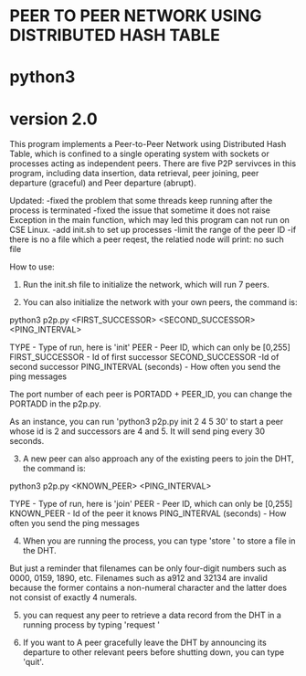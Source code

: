 # PEER TO PEER NETWORK USING DISTRIBUTED HASH TABLE
# python3
# version 2.0

This program implements a Peer-to-Peer Network using Distributed Hash Table, which is confined to a single operating system with sockets or processes acting as independent peers. There are five P2P servivces in this program, including data insertion, data retrieval, peer joining, peer departure (graceful) and Peer departure (abrupt).

Updated:
-fixed the problem that some threads keep running after the process is terminated
-fixed the issue that sometime it does not raise Exception in the main function, which may led this program can not run on CSE Linux.
-add init.sh to set up processes
-limit the range of the peer ID
-if there is no a file which a peer reqest, the relatied node will print: no such file

How to use:
1. Run the init.sh file to initialize the network, which will run 7 peers.

2. You can also initialize the network with your own peers, the command is:

python3 p2p.py <TYPE> <PEER> <FIRST_SUCCESSOR> <SECOND_SUCCESSOR> <PING_INTERVAL>

TYPE - Type of run, here is 'init'
PEER - Peer ID, which can only be [0,255]
FIRST_SUCCESSOR - Id of first successor
SECOND_SUCCESSOR -Id of second successor
PING_INTERVAL (seconds) -  How often you send the ping messages

The port number of each peer is PORTADD + PEER_ID, you can change the PORTADD in the p2p.py.

As an instance, you can run 'python3 p2p.py init 2 4 5 30' to start a peer whose id is 2 and successors are 4 and 5. It will send ping every 30 seconds.

3. A new peer can also approach any of the existing peers to join the DHT, the command is:

python3 p2p.py <TYPE> <PEER> <KNOWN_PEER> <PING_INTERVAL> 

TYPE - Type of run, here is 'join'
PEER - Peer ID, which can only be [0,255]
KNOWN_PEER - Id of the peer it knows
PING_INTERVAL (seconds) -  How often you send the ping messages

4. When you are running the process, you can type 'store <filename>' to store a file in the DHT. 

But just a reminder that filenames can be only four-digit numbers such as 0000, 0159, 1890, etc. Filenames such as a912 and
32134 are invalid because the former contains a non-numeral character and the latter does not consist of exactly 4 numerals.

5. you can request any peer to retrieve a data record from the
DHT in a running process by typing 'request <filename>'

6. If you want to A peer gracefully leave the DHT by announcing its
departure to other relevant peers before shutting down, you can type 'quit'.
